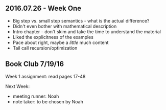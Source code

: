 ## 2016.07.26 - Week One

- Big step vs. small step semantics - what is the actual difference?
- Didn't even bother with mathematical description
- Intro chapter - don't skim and take the time to understand the material
- Liked the explicitness of the examples
- Pace about right, maybe a _little_ much content
- Tail call recursion/optimization

## Book Club 7/19/16

Week 1 assignment: read pages 17-48

Next Week: 
  - meeting runner: Noah
  - note taker: to be chosen by Noah
